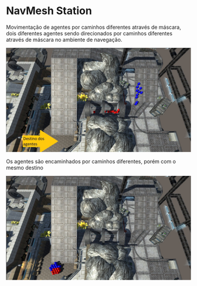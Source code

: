 # NavMesh Station
Movimentação de agentes por caminhos diferentes através de máscara, dois diferentes agentes sendo direcionados por caminhos diferentes através de máscara no ambiente de navegação.
 
 
![Destino dos agentes](/assets/img1.jpg)


Os agentes são encaminhados por caminhos diferentes, porém com o mesmo destino


![Agentes no destino](/assets/img2.jpg)
